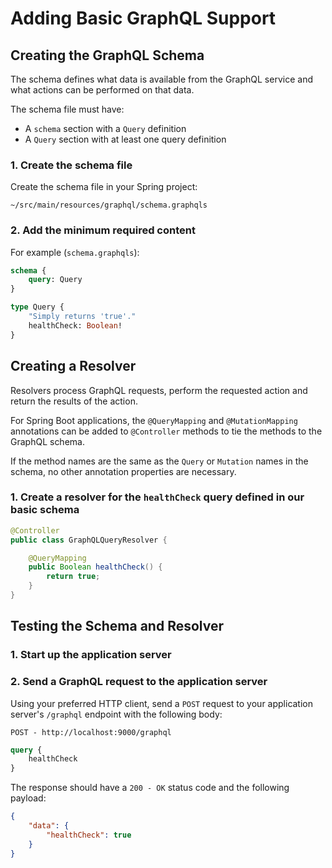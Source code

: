 # Adding Basic GraphQL Support

## Creating the GraphQL Schema

The schema defines what data is available from the GraphQL service and what actions can be performed on that data.

The schema file must have:
* A `schema` section with a `Query` definition
* A `Query` section with at least one query definition


### 1. Create the schema file

Create the schema file in your Spring project:

`~/src/main/resources/graphql/schema.graphqls`


### 2. Add the minimum required content

For example (`schema.graphqls`):
```graphql
schema {
    query: Query
}

type Query {
    "Simply returns 'true'."
    healthCheck: Boolean!
}
```



## Creating a Resolver

Resolvers process GraphQL requests, perform the requested action and return the results of the action.

For Spring Boot applications, the `@QueryMapping` and `@MutationMapping` annotations can be added to `@Controller` methods to tie the methods to the GraphQL schema.

If the method names are the same as the `Query` or `Mutation` names in the schema, no other annotation properties are necessary.


### 1. Create a resolver for the `healthCheck` query defined in our basic schema

```java
@Controller
public class GraphQLQueryResolver {

    @QueryMapping
    public Boolean healthCheck() {
        return true;
    }
}
```



## Testing the Schema and Resolver


### 1. Start up the application server


### 2. Send a GraphQL request to the application server

Using your preferred HTTP client, send a `POST` request to your application server's `/graphql` endpoint with the following body:

`POST - http://localhost:9000/graphql`
```graphql
query {
    healthCheck
}
```

The response should have a `200 - OK` status code and the following payload:

```json
{
    "data": {
        "healthCheck": true
    }
}
```
